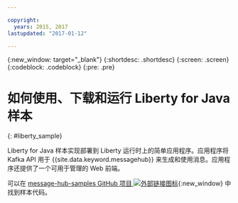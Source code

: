 ```yaml
---

copyright:
  years: 2015, 2017
lastupdated: "2017-01-12"

---
```


{:new_window: target="_blank"}
{:shortdesc: .shortdesc}
{:screen: .screen}
{:codeblock: .codeblock}
{:pre: .pre}

# 如何使用、下载和运行 Liberty for Java 样本
{: #liberty_sample}

Liberty for Java 样本实现部署到 Liberty 运行时上的简单应用程序。应用程序将 Kafka API 用于 {{site.data.keyword.messagehub}} 来生成和使用消息。应用程序还提供了一个可用于管理的 Web 前端。

可以在 [message-hub-samples GitHub 项目 ![外部链接图标](../../icons/launch-glyph.svg "外部链接图标")](https://github.com/ibm-messaging/message-hub-samples/tree/master/kafka-java-liberty-sample){:new_window} 中找到样本代码。
